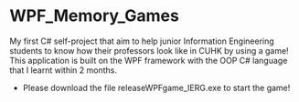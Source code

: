 # WPF_Memory_Games
My first C# self-project that aim to help junior Information Engineering students to know how their professors look like in CUHK by using a game! This application is built on the WPF framework with the OOP C# language that I learnt within 2 months. 
 - Please download the file releaseWPFgame_IERG.exe to start the game!
